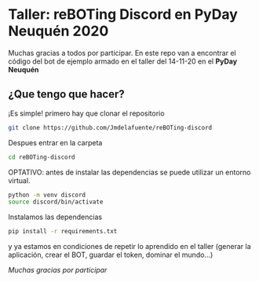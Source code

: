 # Taller: reBOTing Discord en PyDay Neuquén 2020
Muchas gracias a todos por participar.
En este repo van a encontrar el código del bot de ejemplo armado en el taller del 14-11-20 en el **PyDay Neuquén**

## ¿Que tengo que hacer?
¡Es simple! primero hay que clonar el repositorio

```bash
git clone https://github.com/Jmdelafuente/reBOTing-discord
```

Despues entrar en la carpeta
```bash
cd reBOTing-discord
```

OPTATIVO: antes de instalar las dependencias se puede utilizar un entorno virtual.

```bash
python -m venv discord
source discord/bin/activate
```

Instalamos las dependencias

```bash
pip install -r requirements.txt
```

y ya estamos en condiciones de repetir lo aprendido en el taller (generar la aplicación, crear el BOT, guardar el token, dominar el mundo...)

*Muchas gracias por participar*